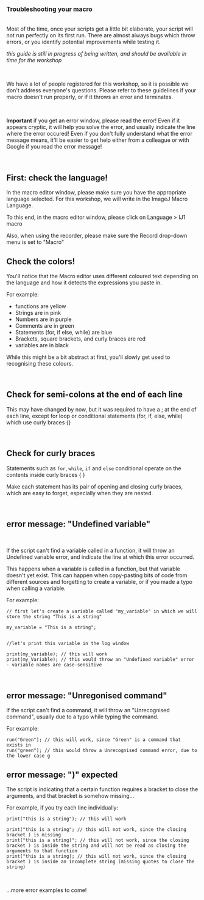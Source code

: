 ### Troubleshooting your macro

<br> Most of the time, once your scripts get a little bit elaborate, your script will not run perfectly on its first run. There are almost always bugs which throw errors, or you identify potential improvements while testing it.

*this guide is still in progress of being written, and should be available in time for the workshop* 

<br>

We have a lot of people registered for this workshop, so it is possible we don't address everyone's questions. Please refer to these guidelines if your macro doesn't run properly, or if it throws an error and terminates.

<br>

**Important** if you get an error window, please read the error! Even if it appears cryptic, it will help you solve the error, and usually indicate the line where the error occured!
Even if you don't fully understand what the error message means, it'll be easier to get help either from a colleague or with Google if you read the error message!

<br>

## First: check the language!

In the macro editor window, please make sure you have the appropriate language selected. For this workshop, we will write in the ImageJ Macro Language.

To this end, in the macro editor window, please click on Language > IJ1 macro

Also, when using the recorder, please make sure the Record drop-down menu is set to "Macro"

## Check the colors!

You'll notice that the Macro editor uses different coloured text depending on the language and how it detects the expressions you paste in. 

For example: 
* functions are yellow
* Strings are in pink
* Numbers are in purple
* Comments are in green
* Statements (for, if else, while) are blue
* Brackets, square brackets, and curly braces are red
* variables are in black  

While this might be a bit abstract at first, you'll slowly get used to recognising these colours.

<br>

## Check for semi-colons at the end of each line

This may have changed by now, but it was required to have a ; at the end of each line, except for loop or conditional statements (for, if, else, while) which use curly braces {}


<br>

## Check for curly braces

Statements such as `for`, `while`, `if` and `else` conditional operate on the contents inside curly braces { } 

Make each statement has its pair of opening and closing curly braces, which are easy to forget, especially when they are nested.


<br>

## error message: "Undefined variable"

<br>

If the script can't find a variable called in a function, it will throw an Undefined variable error, and indicate the line at which this error occurred.

This happens when a variable is called in a function, but that variable doesn't yet exist. This can happen when copy-pasting bits of code from different sources and forgetting to create a variable, or if you made a typo when calling a variable.

For example:

```
// first let's create a variable called "my_variable" in which we will store the string "This is a string"

my_variable = "This is a string";


//let's print this variable in the log window

print(my_variable); // this will work
print(my_Variable); // this would throw an "Undefined variable" error - variable names are case-sensitive
```

<br>


## error message: "Unregonised command"

If the script can't find a command, it will throw an "Unrecognised command", usually due to a typo while typing the command.

For example:
```
run("Green"); // this will work, since "Green" is a command that exists in 
run("green"); // this would throw a Unrecognised command error, due to the lower case g
```

## error message: ")" expected

The script is indicating that a certain function requires a bracket to close the arguments, and that bracket is somehow missing...

For example, if you try each line individually:
```
print("this is a string"); // this will work

print("this is a string"; // this will not work, since the closing bracket ) is missing
print("this is a string)"; // this will not work, since the closing bracket ) is inside the string and will not be read as closing the arguments to that function
print("this is a string); // this will not work, since the closing bracket ) is inside an incomplete string (missing quotes to close the string)
```

<br>

...more error examples to come!
